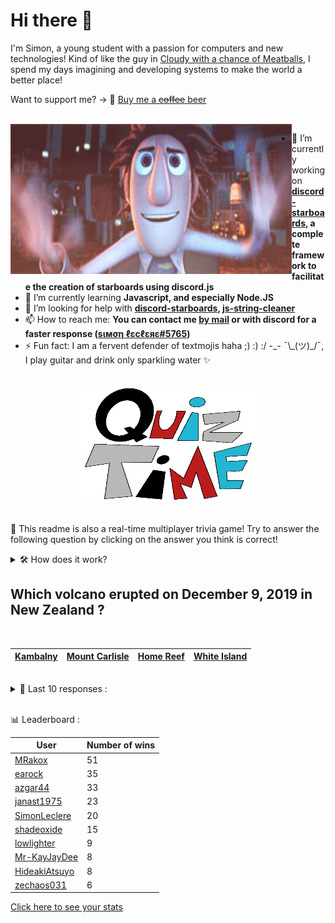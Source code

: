 # Hi there 👋

I'm Simon, a young student with a passion for computers and new technologies!
Kind of like the guy in [Cloudy with a chance of Meatballs](https://www.youtube.com/watch?v=dQw4w9WgXcQ), I spend my days imagining and developing systems to make the world a better place!

Want to support me? -> 🍺 [Buy me a ~~coffee~~ beer](https://www.buymeacoffee.com/SimonLeclere)

<br>

<img width="450" height="240" src="./assets/cloudyWithAChanceOfMeatBalls.gif" align=left>

- 🔭 I’m currently working on **[discord-starboards](https://github.com/SimonLeclere/discord-starboards), a complete framework to facilitate the creation of starboards using discord.js**
- 🌱 I’m currently learning **Javascript, and especially Node.JS**
- 🤔 I’m looking for help with **[discord-starboards](https://github.com/SimonLeclere/discord-starboards), [js-string-cleaner](https://github.com/SimonLeclere/Js-String-Cleaner)**
- 📫 How to reach me: **You can contact me [by mail](mailto:simon-leclere@orange.fr) or with discord for a faster response ([sιмση ℓεcℓεяε#5765](https://discord.com/invite/U2VGrkT))**
- ⚡ Fun fact: I am a fervent defender of textmojis haha ;) :) :/ -\_- ¯\\\_(ツ)\_/¯, I play guitar and drink only sparkling water ✨

<br>

<center><img width="280" height="187" src="./assets/quizTime.gif"></center>

<br>

🎲 This readme is also a real-time multiplayer trivia game! Try to answer the following question by clicking on the answer you think is correct!
<details>
  <summary>🛠️ How does it work?</summary>
  Each answer is a link to a pre-filled issue. When you press "Submit new issue", it triggers a Github action workflow that compares your answer with the correct answer, finds a new question and updates the readme.md file. Not bad huh?! This whole process only takes about 20 seconds!
</details>

## Which volcano erupted on December 9, 2019 in New Zealand ?

<br>

| [Kambalny](https://github.com/SimonLeclere/SimonLeclere/issues/new?title=quiz%7C28%7CKambalny&body=Just%20click%20'Submit%20new%20issue'.) | [Mount Carlisle](https://github.com/SimonLeclere/SimonLeclere/issues/new?title=quiz%7C28%7CMount%20Carlisle&body=Just%20click%20'Submit%20new%20issue'.) | [Home Reef](https://github.com/SimonLeclere/SimonLeclere/issues/new?title=quiz%7C28%7CHome%20Reef&body=Just%20click%20'Submit%20new%20issue'.) | [White Island](https://github.com/SimonLeclere/SimonLeclere/issues/new?title=quiz%7C28%7CWhite%20Island&body=Just%20click%20'Submit%20new%20issue'.) |
| - | - | - | - | 

<br>

<details>
  <summary>📒 Last 10 responses :</summary>

- **nounouthereal** answered **Areola** to `In botany, what distinctive sign differentiates Cactaceae from other families ?` (Good answer)
- **janast3369** answered **Lieutenant** to `What is the rank of Brad Pitt in the film « Inglorious Basterds » by Quentin Tarantino ?` (Good answer)
- **janast3369** answered **Repost** to `Although not native, what is a sharing on Instagram called ?` (Good answer)
- **janast3369** answered **Avian influenza** to `What disease often forces the pigeon fancier to confine his pigeons ?` (Good answer)
- **janast3369** answered **Thistle** to `What does the ancient Greek word kaktos mean, where does the name cactus come from ?` (Good answer)
- **janast3369** answered **Facial mask** to `What is better to wear to minimize the spread of a coronavirus ?` (Good answer)
- **janast3369** answered **LeBaron** to `In Mexico, which family was massacred in the Sierra Madre in 2019 ?` (Good answer)
- **janast3369** answered **Dear Diary** to `What title from her second album was written by Britney Spears herself ?` (Good answer)
- **janast3369** answered **Xbox** to `What name is the video game console designed by Microsoft ?` (Good answer)
- **janast3369** answered **Libya** to `Tripoli is a city of Lebanon but also the capital of which country ?` (Good answer)

</details>

<br>

📊 Leaderboard :

| User | Number of wins |
|-|-|
| [MRakox](https://github.com/MRakox) | 51 |
| [earock](https://github.com/earock) | 35 |
| [azgar44](https://github.com/azgar44) | 33 |
| [janast1975](https://github.com/janast1975) | 23 |
| [SimonLeclere](https://github.com/SimonLeclere) | 20 |
| [shadeoxide](https://github.com/shadeoxide) | 15 |
| [lowlighter](https://github.com/lowlighter) | 9 |
| [Mr-KayJayDee](https://github.com/Mr-KayJayDee) | 8 |
| [HideakiAtsuyo](https://github.com/HideakiAtsuyo) | 8 |
| [zechaos031](https://github.com/zechaos031) | 6 |

[Click here to see your stats](https://github.com/SimonLeclere/SimonLeclere/issues/new?title=MyStats&body=Just%20click%20%27Submit%20new%20issue%27.)
